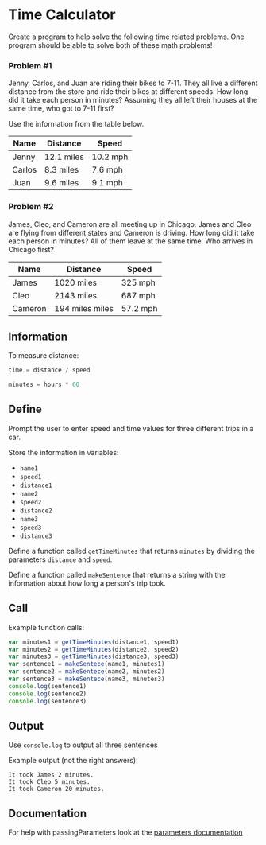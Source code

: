 # Time Calculator

Create a program to help solve the following time related problems. One program
should be able to solve both of these math problems!

### Problem #1

Jenny, Carlos, and Juan are riding their bikes to 7-11. They all live a different
distance from the store and ride their bikes at different speeds. How long did it take each person in minutes? Assuming they all left their houses at the same time, who got to 7-11 first?

Use the information from the table below.

Name | Distance | Speed
---|----|----
Jenny | 12.1 miles | 10.2 mph
Carlos | 8.3 miles | 7.6 mph
Juan | 9.6 miles | 9.1 mph


### Problem #2

James, Cleo, and Cameron are all meeting up in Chicago. James and Cleo are flying from different states and Cameron is driving. How long did it take each person in minutes? All of them leave at the same time. Who arrives in Chicago first?

Name | Distance | Speed
---|----|----
James | 1020 miles | 325 mph
Cleo | 2143 miles | 687 mph
Cameron | 194 miles miles | 57.2 mph

## Information

To measure distance:

```js
time = distance / speed
```
```js
minutes = hours * 60
```
## Define

Prompt the user to enter speed and time values for three different trips in a car.

Store the information in variables:

  - `name1`
  - `speed1`
  - `distance1`
  - `name2`
  - `speed2`
  - `distance2`
  - `name3`
  - `speed3`
  - `distance3`

Define a function called `getTimeMinutes` that returns `minutes` by dividing the parameters `distance` and `speed`.

Define a function called `makeSentence` that returns a string with the information about how long a person's trip took.

## Call
Example function calls:
```js
var minutes1 = getTimeMinutes(distance1, speed1)
var minutes2 = getTimeMinutes(distance2, speed2)
var minutes3 = getTimeMinutes(distance3, speed3)
var sentence1 = makeSentece(name1, minutes1)
var sentence2 = makeSentece(name2, minutes2)
var sentence3 = makeSentece(name3, minutes3)
console.log(sentence1)
console.log(sentence2)
console.log(sentence3)
```
## Output
Use `console.log` to output all three sentences

Example output (not the right answers):
```
It took James 2 minutes.
It took Cleo 5 minutes.
It took Cameron 20 minutes.
```

## Documentation
For help with passingParameters look at the [parameters documentation](https://github.com/danleavitt0/codecamp-examples/blob/master/passingParameters/README.md)
